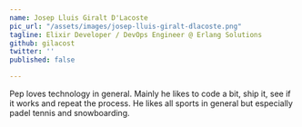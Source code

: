 ```yaml
---
name: Josep Lluis Giralt D'Lacoste
pic_url: "/assets/images/josep-lluis-giralt-dlacoste.png"
tagline: Elixir Developer / DevOps Engineer @ Erlang Solutions
github: gilacost
twitter: ''
published: false

---
```

Pep loves technology in general. Mainly he likes to code a bit, ship it, see if it works and repeat the process. He likes all sports in general but especially padel tennis and snowboarding.